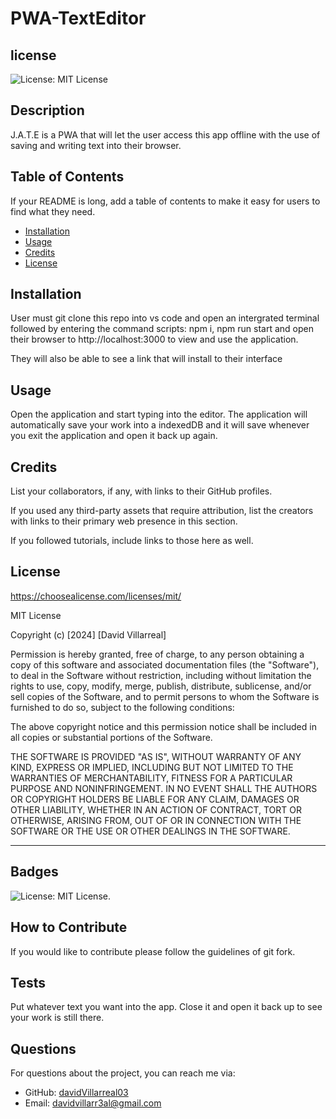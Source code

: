 # PWA-TextEditor
## license
![License: MIT License](https://img.shields.io/badge/License-MIT-yellow.svg)



## Description

J.A.T.E is a PWA that will let the user access this app offline with the use of saving and writing text into their browser.

## Table of Contents

If your README is long, add a table of contents to make it easy for users to find what they need.

- [Installation](#installation)
- [Usage](#usage)
- [Credits](#credits)
- [License](#license)

## Installation

User must git clone this repo into vs code and open an intergrated terminal followed by entering the command scripts: npm i, npm run start
and open their browser to http://localhost:3000 to view and use the application.

They will also be able to see a link that will install to their interface

## Usage

Open the application and start typing into the editor. The application will automatically save your work into a indexedDB and it will save whenever 
you exit the application and open it back up again.

## Credits

List your collaborators, if any, with links to their GitHub profiles.

If you used any third-party assets that require attribution, list the creators with links to their primary web presence in this section.

If you followed tutorials, include links to those here as well.

## License
https://choosealicense.com/licenses/mit/

MIT License

Copyright (c) [2024] [David Villarreal]

Permission is hereby granted, free of charge, to any person obtaining a copy
of this software and associated documentation files (the "Software"), to deal
in the Software without restriction, including without limitation the rights
to use, copy, modify, merge, publish, distribute, sublicense, and/or sell
copies of the Software, and to permit persons to whom the Software is
furnished to do so, subject to the following conditions:

The above copyright notice and this permission notice shall be included in all
copies or substantial portions of the Software.

THE SOFTWARE IS PROVIDED "AS IS", WITHOUT WARRANTY OF ANY KIND, EXPRESS OR
IMPLIED, INCLUDING BUT NOT LIMITED TO THE WARRANTIES OF MERCHANTABILITY,
FITNESS FOR A PARTICULAR PURPOSE AND NONINFRINGEMENT. IN NO EVENT SHALL THE
AUTHORS OR COPYRIGHT HOLDERS BE LIABLE FOR ANY CLAIM, DAMAGES OR OTHER
LIABILITY, WHETHER IN AN ACTION OF CONTRACT, TORT OR OTHERWISE, ARISING FROM,
OUT OF OR IN CONNECTION WITH THE SOFTWARE OR THE USE OR OTHER DEALINGS IN THE
SOFTWARE.

---

## Badges

![License: MIT License](https://img.shields.io/badge/License-MIT-yellow.svg).

## How to Contribute

If you would like to contribute please follow the guidelines of git fork.

## Tests

Put whatever text you want into the app. Close it and open it back up to see your work is still there.

## Questions
For questions about the project, you can reach me via:
- GitHub: [davidVillarreal03](https://github.com/davidVillarreal03)
- Email: davidvillarr3al@gmail.com
